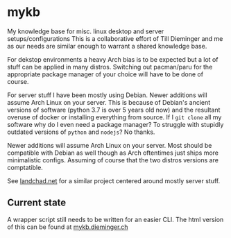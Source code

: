# mykb
My knowledge base for misc. linux desktop and server setups/configurations
This is a collaborative effort of Till Dieminger and me as our needs are similar enough to warrant a shared knowledge base.

For dekstop environments a heavy Arch bias is to be expected but a lot of stuff can be applied in many distros.
Switching out pacman/paru for the appropriate package manager of your choice will have to be done of course.

For server stuff I have been mostly using Debian. Newer additions will assume Arch Linux on your server.
This is because of Debian's ancient versions of software (python 3.7 is over 5 years old now) and the resultant overuse of docker or installing everything from source.
If I `git clone` all my software why do I even need a package manager?
To struggle with stupidly outdated versions of `python` and `nodejs`? No thanks.

Newer additions will assume Arch Linux on your server.
Most should be compatible with Debian as well though as Arch oftentimes just ships more minimalistic configs.
Assuming of course that the two distros versions are comptatible.

See [landchad.net](https://landchad.net) for a similar project centered around mostly server stuff.

## Current state

A wrapper script still needs to be written for an easier CLI.
The html version of this can be found at [mykb.dieminger.ch](https://mykb.dieminger.ch)
